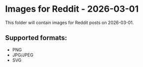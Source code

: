 # Images for Reddit - 2026-03-01

This folder will contain images for Reddit posts on 2026-03-01.

## Supported formats:
- PNG
- JPG/JPEG
- SVG
